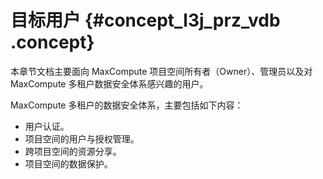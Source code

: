 # 目标用户 {#concept_l3j_prz_vdb .concept}

本章节文档主要面向 MaxCompute 项目空间所有者（Owner）、管理员以及对 MaxCompute 多租户数据安全体系感兴趣的用户。

MaxCompute 多租户的数据安全体系，主要包括如下内容：

-   用户认证。
-   项目空间的用户与授权管理。
-   跨项目空间的资源分享。
-   项目空间的数据保护。

